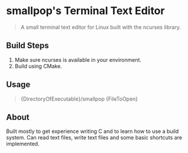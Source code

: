 # smallpop's Terminal Text Editor

> A small terminal text editor for Linux built with the ncurses library.

## Build Steps
<ol>
    <li> 
        Make sure ncurses is available in your environment.
    </li>
    <li> 
        Build using CMake. 
    </li>
</ol>

## Usage 
> {DirectoryOfExecutable}/smallpop {FileToOpen}

## About

Built mostly to get experience writing C and to learn how to use a build system. Can read text files, write text files and some basic shortcuts are implemented. 

